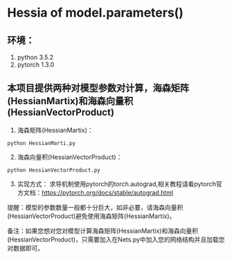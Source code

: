 # Hessia of model.parameters()

## 环境：
 1. python 3.5.2  
 2. pytorch 1.3.0 

## 本项目提供两种对模型参数对计算，海森矩阵(HessianMartix)和海森向量积(HessianVectorProduct)

1. 海森矩阵(HessianMartix)：
```
python HessianMarti.py
```

2. 海森向量积(HessianVectorProduct)：
```
python HessianVectorProduct.py
```

3. 实现方式：
 求导机制使用pytorch的torch.autograd,相关教程请看pytorch官方文档：https://pytorch.org/docs/stable/autograd.html
 
 

提醒：模型的参数数量一般都十分巨大，如非必要，请海森向量积(HessianVectorProduct)避免使用海森矩阵(HessianMartix)。

备注：如果您想对您对模型计算海森矩阵(HessianMartix)和海森向量积(HessianVectorProduct)，只需要加入在Nets.py中加入您的网络结构并且加载您对数据即可。
